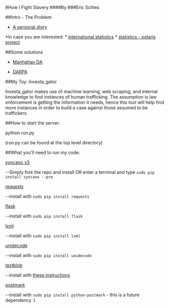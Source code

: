 #How I Fight Slavery
####By
###Eric Schles

##Intro - The Problem

* [A personal story](http://www.cracked.com/article_21538_5-things-i-learned-as-sex-slave-in-modern-america.html)

*In case you are interested:
	* [international statistics](http://www.unodc.org/unodc/en/human-trafficking/global-report-on-trafficking-in-persons.html)
	* [statistics - polaris project](http://www.traffickingresourcecenter.org/material-type/statistics)


##Some solutions 
* [Manhattan DA](http://manhattanda.org/human-trafficking-0)

* [DARPA](http://www.scientificamerican.com/article/human-traffickers-caught-on-hidden-internet/)

##My Toy:  Investa_gator 

Investa_gator makes use of machine learning, web scraping, and internal knowledge to find instances of human trafficking.  The assumption is law enforcement is getting the information it needs, hence this tool will help find more instances in order to build a case against those assumed to be traffickers.

##How to start the server:

python run.py 

(run.py can be found at the top level directory)

##What you'll need to run my code:

[syncano v3](https://github.com/Syncano/syncano-python)

--Simply fork the repo and install OR enter a terminal and type `sudo pip install syncano --pre`

[requests](http://docs.python-requests.org/en/latest/)

--install with `sudo pip install requests`

[flask](http://flask.pocoo.org/)

--install with `sudo pip install flask`

[lxml](http://lxml.de/)

--install with `sudo pip install lxml`

[unidecode](https://pypi.python.org/pypi/Unidecode)

--install with `sudo pip install unidecode`

[textblob](http://textblob.readthedocs.org/en/dev/)

--install with [these instructions](http://stevenloria.com/how-to-build-a-text-classification-system-with-python-and-textblob/)

[postmark](https://postmarkapp.com/)

--install with `sudo pip install python-postmark` - this is a future dependency :)



